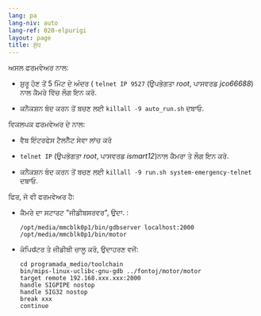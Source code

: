 ```yaml
---
lang: pa
lang-niv: auto
lang-ref: 020-elpurigi
layout: page
title: ਸ਼ੁੱਧ
---
```


ਅਸਲ ਫਰਮਵੇਅਰ ਨਾਲ:

* ਸ਼ੁਰੂ ਹੋਣ ਤੋਂ 5 ਮਿੰਟ ਦੇ ਅੰਦਰ ( `telnet IP 9527` (ਉਪਭੋਗਤਾ _root_, ਪਾਸਵਰਡ _jco66688_) ਨਾਲ ਕੈਮਰੇ ਵਿੱਚ ਲੌਗ ਇਨ ਕਰੋ.


* ਕਨੈਕਸ਼ਨ ਬੰਦ ਕਰਨ ਤੋਂ ਬਚਣ ਲਈ `killall -9 auto_run.sh` ਦਬਾਓ.



ਵਿਕਲਪਕ ਫਰਮਵੇਅਰ ਦੇ ਨਾਲ:

* ਵੈਬ ਇੰਟਰਫੇਸ ਟੈਲਨੈੱਟ ਸੇਵਾ ਲਾਂਚ ਕਰੋ


*  `telnet IP` (ਉਪਭੋਗਤਾ _root_, ਪਾਸਵਰਡ _ismart12_)ਨਾਲ ਕੈਮਰਾ ਤੇ ਲੌਗ ਇਨ ਕਰੋ.


* ਕਨੈਕਸ਼ਨ ਬੰਦ ਕਰਨ ਤੋਂ ਬਚਣ ਲਈ `killall -9 run.sh system-emergency-telnet` ਦਬਾਓ.



ਫਿਰ, ਜੋ ਵੀ ਫਰਮਵੇਅਰ ਹੈ:

* ਕੈਮਰੇ ਦਾ ਸਟਾਰਟ "ਜੀਡੀਬਸਰਵਰ", ਉਦਾ. :  


     `/opt/media/mmcblk0p1/bin/gdbserver localhost:2000 /opt/media/mmcblk0p1/bin/motor`
* ਕੰਪਿdਟਰ ਤੇ ਜੀਡੀਬੀ ਚਾਲੂ ਕਰੋ, ਉਦਾਹਰਣ ਵਜੋਂ:

    ```
    cd programada_medio/toolchain
    bin/mips-linux-uclibc-gnu-gdb ../fontoj/motor/motor 
    target remote 192.168.xxx.xxx:2000
    handle SIGPIPE nostop
    handle SIG32 nostop
    break xxx
    continue 
    ```



